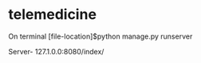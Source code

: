 # telemedicine

On terminal 
[file-location]$python manage.py runserver

Server- 127.1.0.0:8080/index/
